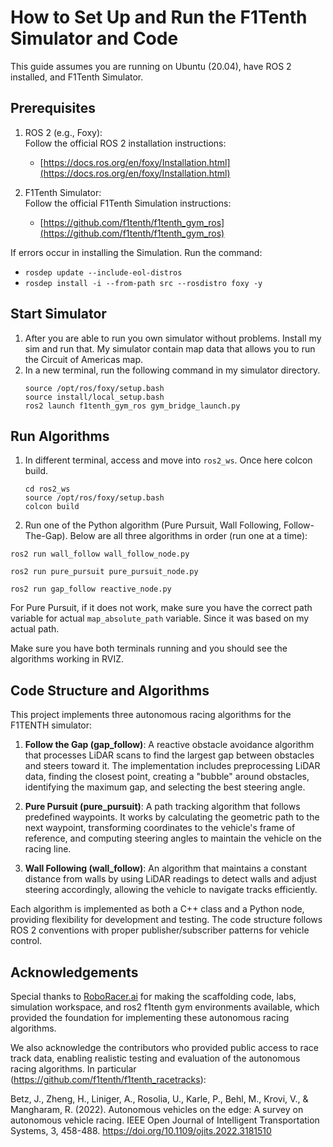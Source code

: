 # How to Set Up and Run the F1Tenth Simulator and Code

This guide assumes you are running on Ubuntu (20.04), have ROS 2 installed, and F1Tenth Simulator.

## Prerequisites

1. ROS 2 (e.g., Foxy):  
   Follow the official ROS 2 installation instructions:

   - [https://docs.ros.org/en/foxy/Installation.html](https://docs.ros.org/en/foxy/Installation.html)

2. F1Tenth Simulator:  
   Follow the official F1Tenth Simulation instructions:
   - [https://github.com/f1tenth/f1tenth_gym_ros](https://github.com/f1tenth/f1tenth_gym_ros)

If errors occur in installing the Simulation. Run the command:

- `rosdep update --include-eol-distros`
- `rosdep install -i --from-path src --rosdistro foxy -y`

## Start Simulator

1. After you are able to run you own simulator without problems. Install my sim and run that. My simulator contain map data that allows you to run the Circuit of Americas map.
2. In a new terminal, run the following command in my simulator directory.
   ```
   source /opt/ros/foxy/setup.bash
   source install/local_setup.bash
   ros2 launch f1tenth_gym_ros gym_bridge_launch.py
   ```

## Run Algorithms

1. In different terminal, access and move into `ros2_ws`. Once here colcon build.
   ```
   cd ros2_ws
   source /opt/ros/foxy/setup.bash
   colcon build
   ```
2. Run one of the Python algorithm (Pure Pursuit, Wall Following, Follow-The-Gap). Below are all three algorithms in order (run one at a time):

`ros2 run wall_follow wall_follow_node.py`

`ros2 run pure_pursuit pure_pursuit_node.py`

`ros2 run gap_follow reactive_node.py`

For Pure Pursuit, if it does not work, make sure you have the correct path variable for actual `map_absolute_path` variable. Since it was based on my actual path.

Make sure you have both terminals running and you should see the algorithms working in RVIZ.

## Code Structure and Algorithms

This project implements three autonomous racing algorithms for the F1TENTH simulator:

1. **Follow the Gap (gap_follow)**: A reactive obstacle avoidance algorithm that processes LiDAR scans to find the largest gap between obstacles and steers toward it. The implementation includes preprocessing LiDAR data, finding the closest point, creating a "bubble" around obstacles, identifying the maximum gap, and selecting the best steering angle.

2. **Pure Pursuit (pure_pursuit)**: A path tracking algorithm that follows predefined waypoints. It works by calculating the geometric path to the next waypoint, transforming coordinates to the vehicle's frame of reference, and computing steering angles to maintain the vehicle on the racing line.

3. **Wall Following (wall_follow)**: An algorithm that maintains a constant distance from walls by using LiDAR readings to detect walls and adjust steering accordingly, allowing the vehicle to navigate tracks efficiently.

Each algorithm is implemented as both a C++ class and a Python node, providing flexibility for development and testing. The code structure follows ROS 2 conventions with proper publisher/subscriber patterns for vehicle control.

## Acknowledgements

Special thanks to [RoboRacer.ai](https://roboracer.ai/learn) for making the scaffolding code, labs, simulation workspace, and ros2 f1tenth gym environments available, which provided the foundation for implementing these autonomous racing algorithms.

We also acknowledge the contributors who provided public access to race track data, enabling realistic testing and evaluation of the autonomous racing algorithms. In particular (https://github.com/f1tenth/f1tenth_racetracks):

Betz, J., Zheng, H., Liniger, A., Rosolia, U., Karle, P., Behl, M., Krovi, V., & Mangharam, R. (2022). Autonomous vehicles on the edge: A survey on autonomous vehicle racing. IEEE Open Journal of Intelligent Transportation Systems, 3, 458-488. https://doi.org/10.1109/ojits.2022.3181510
